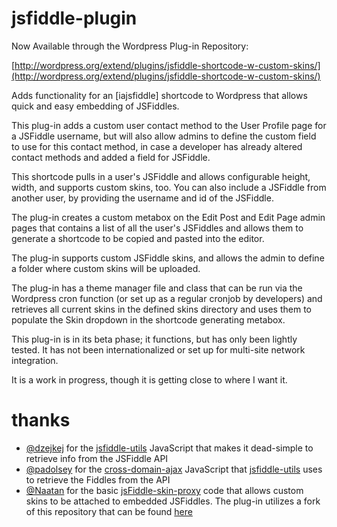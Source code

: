 jsfiddle-plugin
=====================

Now Available through the Wordpress Plug-in Repository:

[http://wordpress.org/extend/plugins/jsfiddle-shortcode-w-custom-skins/](http://wordpress.org/extend/plugins/jsfiddle-shortcode-w-custom-skins/)

Adds functionality for an [iajsfiddle] shortcode to Wordpress that allows quick and easy embedding of JSFiddles.

This plug-in adds a custom user contact method to the User Profile page for a JSFiddle username, but will also allow admins to define the custom field to use for this contact method, in case a developer has already altered contact methods and added a field for JSFiddle.

This shortcode pulls in a user's JSFiddle and allows configurable height, width, and supports custom skins, too. You can also include a JSFiddle from another user, by providing the username and id of the JSFiddle.

The plug-in creates a custom metabox on the Edit Post and Edit Page admin pages that contains a list of all the user's JSFiddles and allows them to generate a shortcode to be copied and pasted into the editor.

The plug-in supports custom JSFiddle skins, and allows the admin to define a folder where custom skins will be uploaded.

The plug-in has a theme manager file and class that can be run via the Wordpress cron function (or set up as a regular cronjob by developers) and retrieves all current skins in the defined skins directory and uses them to populate the Skin dropdown in the shortcode generating metabox.

This plug-in is in its beta phase; it functions, but has only been lightly tested. It has not been internationalized or set up for multi-site network integration.

It is a work in progress, though it is getting close to where I want it.


thanks
======

* [@dzejkej](https://github.com/dzejkej/) for the [jsfiddle-utils](https://github.com/dzejkej/jsfiddle-utils) JavaScript that makes it dead-simple to retrieve info from the JSFiddle API
* [@padolsey](https://github.com/padolsey) for the [cross-domain-ajax](https://github.com/padolsey/jQuery-Plugins/tree/master/cross-domain-ajax/) JavaScript that [jsfiddle-utils](https://github.com/dzejkej/jsfiddle-utils) uses to retrieve the Fiddles from the API
* [@Naatan](https://github.com/Naatan/) for the basic [jsFiddle-skin-proxy](https://github.com/Naatan/jsFiddle-skin-proxy) code that allows custom skins to be attached to embedded JSFiddles. The plug-in utilizes a fork of this repository that can be found [here](https://github.com/ericrallen/jsFiddle-skin-proxy)